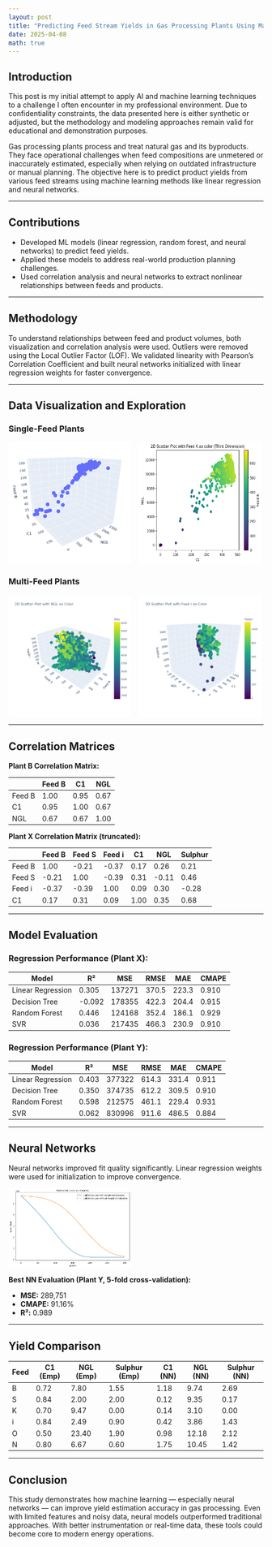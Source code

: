 ```yaml
---
layout: post
title: "Predicting Feed Stream Yields in Gas Processing Plants Using Machine Learning"
date: 2025-04-08
math: true
---
```


## Introduction

This post is my initial attempt to apply AI and machine learning techniques to a challenge I often encounter in my professional environment. Due to confidentiality constraints, the data presented here is either synthetic or adjusted, but the methodology and modeling approaches remain valid for educational and demonstration purposes.

Gas processing plants process and treat natural gas and its byproducts. They face operational challenges when feed compositions are unmetered or inaccurately estimated, especially when relying on outdated infrastructure or manual planning. The objective here is to predict product yields from various feed streams using machine learning methods like linear regression and neural networks.

---

## Contributions

- Developed ML models (linear regression, random forest, and neural networks) to predict feed yields.
- Applied these models to address real-world production planning challenges.
- Used correlation analysis and neural networks to extract nonlinear relationships between feeds and products.

---

## Methodology

To understand relationships between feed and product volumes, both visualization and correlation analysis were used. Outliers were removed using the Local Outlier Factor (LOF). We validated linearity with Pearson’s Correlation Coefficient and built neural networks initialized with linear regression weights for faster convergence.

---

## Data Visualization and Exploration

### Single-Feed Plants

<div style="display: flex; gap: 1rem;">
  <img src="/images/PlantB_allPlot_notClean.png" alt="Plant B" width="48%">
  <img src="/images/plantK_products.png" alt="Plant K" width="48%">
</div>

### Multi-Feed Plants

<div style="display: flex; gap: 1rem;">
  <img src="/images/PlantX_NGLColor_feeds_notClean.png" alt="Plant X" width="48%">
  <img src="/images/PlantY_iColor_products_notClean.png" alt="Plant Y" width="48%">
</div>

---

## Correlation Matrices

**Plant B Correlation Matrix:**

|          | Feed B | C1     | NGL    |
|----------|--------|--------|--------|
| Feed B   | 1.00   | 0.95   | 0.67   |
| C1       | 0.95   | 1.00   | 0.67   |
| NGL      | 0.67   | 0.67   | 1.00   |

**Plant X Correlation Matrix (truncated):**

|          | Feed B | Feed S | Feed i | C1     | NGL    | Sulphur |
|----------|--------|--------|--------|--------|--------|---------|
| Feed B   | 1.00   | -0.21  | -0.37  | 0.17   | 0.26   | 0.21    |
| Feed S   | -0.21  | 1.00   | -0.39  | 0.31   | -0.11  | 0.46    |
| Feed i   | -0.37  | -0.39  | 1.00   | 0.09   | 0.30   | -0.28   |
| C1       | 0.17   | 0.31   | 0.09   | 1.00   | 0.35   | 0.68    |

---

## Model Evaluation

### Regression Performance (Plant X):

| Model                | R²      | MSE      | RMSE    | MAE     | CMAPE   |
|----------------------|----------|----------|---------|---------|---------|
| Linear Regression    | 0.305    | 137271   | 370.5   | 223.3   | 0.910   |
| Decision Tree        | -0.092   | 178355   | 422.3   | 204.4   | 0.915   |
| Random Forest        | 0.446    | 124168   | 352.4   | 186.1   | 0.929   |
| SVR                  | 0.036    | 217435   | 466.3   | 230.9   | 0.910   |

### Regression Performance (Plant Y):

| Model                | R²      | MSE      | RMSE    | MAE     | CMAPE   |
|----------------------|----------|----------|---------|---------|---------|
| Linear Regression    | 0.403    | 377322   | 614.3   | 331.4   | 0.911   |
| Decision Tree        | 0.350    | 374735   | 612.2   | 309.5   | 0.910   |
| Random Forest        | 0.598    | 212575   | 461.1   | 229.4   | 0.931   |
| SVR                  | 0.062    | 830996   | 911.6   | 486.5   | 0.884   |

---

## Neural Networks

Neural networks improved fit quality significantly. Linear regression weights were used for initialization to improve convergence.

<div style="display: flex; gap: 1rem;">
  <img src="/images/wihwithout.png" alt="With vs Without Weight Init" width="48%">
</div>

**Best NN Evaluation (Plant Y, 5-fold cross-validation):**

- **MSE:** 289,751  
- **CMAPE:** 91.16%  
- **R²:** 0.989

---

## Yield Comparison

| Feed | C1 (Emp) | NGL (Emp) | Sulphur (Emp) | C1 (NN) | NGL (NN) | Sulphur (NN) |
|------|----------|-----------|----------------|---------|----------|---------------|
| B    | 0.72     | 7.80      | 1.55           | 1.18    | 9.74     | 2.69          |
| S    | 0.84     | 2.00      | 2.00           | 0.12    | 9.35     | 0.17          |
| K    | 0.70     | 9.47      | 0.00           | 0.14    | 3.10     | 0.00          |
| i    | 0.84     | 2.49      | 0.90           | 0.42    | 3.86     | 1.43          |
| O    | 0.50     | 23.40     | 1.90           | 0.98    | 12.18    | 2.12          |
| N    | 0.80     | 6.67      | 0.60           | 1.75    | 10.45    | 1.42          |

---

## Conclusion

This study demonstrates how machine learning — especially neural networks — can improve yield estimation accuracy in gas processing. Even with limited features and noisy data, neural models outperformed traditional approaches. With better instrumentation or real-time data, these tools could become core to modern energy operations.

